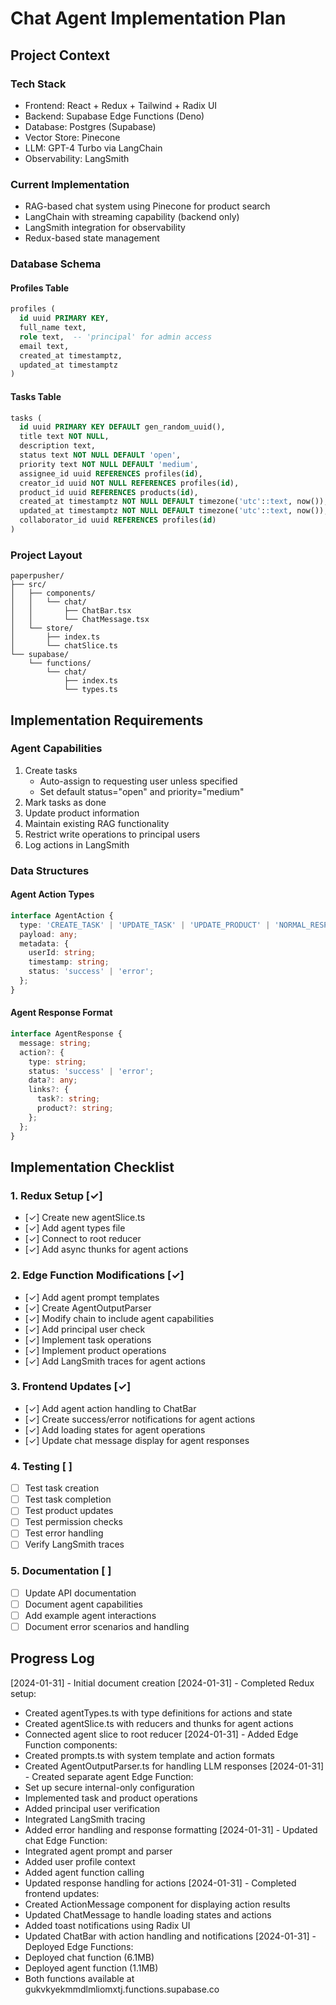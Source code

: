 # Chat Agent Implementation Plan

## Project Context

### Tech Stack
- Frontend: React + Redux + Tailwind + Radix UI
- Backend: Supabase Edge Functions (Deno)
- Database: Postgres (Supabase)
- Vector Store: Pinecone
- LLM: GPT-4 Turbo via LangChain
- Observability: LangSmith

### Current Implementation
- RAG-based chat system using Pinecone for product search
- LangChain with streaming capability (backend only)
- LangSmith integration for observability
- Redux-based state management

### Database Schema

#### Profiles Table
```sql
profiles (
  id uuid PRIMARY KEY,
  full_name text,
  role text,  -- 'principal' for admin access
  email text,
  created_at timestamptz,
  updated_at timestamptz
)
```

#### Tasks Table
```sql
tasks (
  id uuid PRIMARY KEY DEFAULT gen_random_uuid(),
  title text NOT NULL,
  description text,
  status text NOT NULL DEFAULT 'open',
  priority text NOT NULL DEFAULT 'medium',
  assignee_id uuid REFERENCES profiles(id),
  creator_id uuid NOT NULL REFERENCES profiles(id),
  product_id uuid REFERENCES products(id),
  created_at timestamptz NOT NULL DEFAULT timezone('utc'::text, now()),
  updated_at timestamptz NOT NULL DEFAULT timezone('utc'::text, now()),
  collaborator_id uuid REFERENCES profiles(id)
)
```

### Project Layout
```
paperpusher/
├── src/
│   ├── components/
│   │   └── chat/
│   │       ├── ChatBar.tsx
│   │       └── ChatMessage.tsx
│   └── store/
│       ├── index.ts
│       └── chatSlice.ts
└── supabase/
    └── functions/
        └── chat/
            ├── index.ts
            └── types.ts
```

## Implementation Requirements

### Agent Capabilities
1. Create tasks
   - Auto-assign to requesting user unless specified
   - Set default status="open" and priority="medium"
2. Mark tasks as done
3. Update product information
4. Maintain existing RAG functionality
5. Restrict write operations to principal users
6. Log actions in LangSmith

### Data Structures

#### Agent Action Types
```typescript
interface AgentAction {
  type: 'CREATE_TASK' | 'UPDATE_TASK' | 'UPDATE_PRODUCT' | 'NORMAL_RESPONSE';
  payload: any;
  metadata: {
    userId: string;
    timestamp: string;
    status: 'success' | 'error';
  };
}
```

#### Agent Response Format
```typescript
interface AgentResponse {
  message: string;
  action?: {
    type: string;
    status: 'success' | 'error';
    data?: any;
    links?: {
      task?: string;
      product?: string;
    };
  };
}
```

## Implementation Checklist

### 1. Redux Setup [✓]
- [✓] Create new agentSlice.ts
- [✓] Add agent types file
- [✓] Connect to root reducer
- [✓] Add async thunks for agent actions

### 2. Edge Function Modifications [✓]
- [✓] Add agent prompt templates
- [✓] Create AgentOutputParser
- [✓] Modify chain to include agent capabilities
- [✓] Add principal user check
- [✓] Implement task operations
- [✓] Implement product operations
- [✓] Add LangSmith traces for agent actions

### 3. Frontend Updates [✓]
- [✓] Add agent action handling to ChatBar
- [✓] Create success/error notifications for agent actions
- [✓] Add loading states for agent operations
- [✓] Update chat message display for agent responses

### 4. Testing [ ]
- [ ] Test task creation
- [ ] Test task completion
- [ ] Test product updates
- [ ] Test permission checks
- [ ] Test error handling
- [ ] Verify LangSmith traces

### 5. Documentation [ ]
- [ ] Update API documentation
- [ ] Document agent capabilities
- [ ] Add example agent interactions
- [ ] Document error scenarios and handling

## Progress Log

[2024-01-31] - Initial document creation
[2024-01-31] - Completed Redux setup:
  - Created agentTypes.ts with type definitions for actions and state
  - Created agentSlice.ts with reducers and thunks for agent actions
  - Connected agent slice to root reducer
[2024-01-31] - Added Edge Function components:
  - Created prompts.ts with system template and action formats
  - Created AgentOutputParser.ts for handling LLM responses
[2024-01-31] - Created separate agent Edge Function:
  - Set up secure internal-only configuration
  - Implemented task and product operations
  - Added principal user verification
  - Integrated LangSmith tracing
  - Added error handling and response formatting
[2024-01-31] - Updated chat Edge Function:
  - Integrated agent prompt and parser
  - Added user profile context
  - Added agent function calling
  - Updated response handling for actions
[2024-01-31] - Completed frontend updates:
  - Created ActionMessage component for displaying action results
  - Updated ChatMessage to handle loading states and actions
  - Added toast notifications using Radix UI
  - Updated ChatBar with action handling and notifications
[2024-01-31] - Deployed Edge Functions:
  - Deployed chat function (6.1MB)
  - Deployed agent function (1.1MB)
  - Both functions available at gukvkyekmmdlmliomxtj.functions.supabase.co 